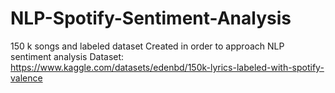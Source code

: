 # NLP-Spotify-Sentiment-Analysis

150 k songs and labeled dataset
Created in order to approach NLP sentiment analysis
 Dataset: https://www.kaggle.com/datasets/edenbd/150k-lyrics-labeled-with-spotify-valence
